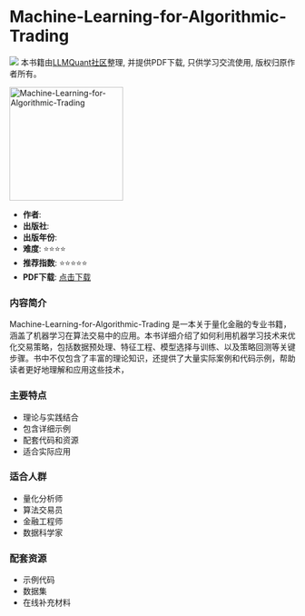 # Machine-Learning-for-Algorithmic-Trading

![](https://fastly.jsdelivr.net/gh/bucketio/img3@main/2024/09/04/1725464231869-e0b2f727-2a0f-4270-bf6c-31ddc350426a.gif)
本书籍由[LLMQuant社区](https://llmquant.com/)整理, 并提供PDF下载, 只供学习交流使用, 版权归原作者所有。

<img src="None" alt="Machine-Learning-for-Algorithmic-Trading" width="200"/>

- **作者**:
- **出版社**:
- **出版年份**:
- **难度**: ⭐⭐⭐⭐
- **推荐指数**: ⭐⭐⭐⭐⭐
- **PDF下载**: [点击下载](https://github.com/LLMQuant/asset/blob/main/Machine%20Learning%20for%20Algorithmic%20Trading.pdf)

### 内容简介

Machine-Learning-for-Algorithmic-Trading 是一本关于量化金融的专业书籍，涵盖了机器学习在算法交易中的应用。本书详细介绍了如何利用机器学习技术来优化交易策略，包括数据预处理、特征工程、模型选择与训练、以及策略回测等关键步骤。书中不仅包含了丰富的理论知识，还提供了大量实际案例和代码示例，帮助读者更好地理解和应用这些技术，


### 主要特点

- 理论与实践结合
- 包含详细示例
- 配套代码和资源
- 适合实际应用

### 适合人群

- 量化分析师
- 算法交易员
- 金融工程师
- 数据科学家

### 配套资源

- 示例代码
- 数据集
- 在线补充材料
